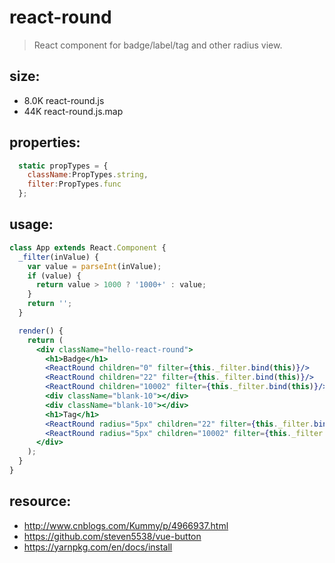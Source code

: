 # react-round
> React component for badge/label/tag and other radius view.

## size:
+ 8.0K	react-round.js
+ 44K	react-round.js.map

## properties:
```javascript
  static propTypes = {
    className:PropTypes.string,
    filter:PropTypes.func
  };
```

## usage:
```jsx
class App extends React.Component {
  _filter(inValue) {
    var value = parseInt(inValue);
    if (value) {
      return value > 1000 ? '1000+' : value;
    }
    return '';
  }

  render() {
    return (
      <div className="hello-react-round">
        <h1>Badge</h1>
        <ReactRound children="0" filter={this._filter.bind(this)}/>
        <ReactRound children="22" filter={this._filter.bind(this)}/>
        <ReactRound children="10002" filter={this._filter.bind(this)}/>
        <div className="blank-10"></div>
        <div className="blank-10"></div>
        <h1>Tag</h1>
        <ReactRound radius="5px" children="22" filter={this._filter.bind(this)}/>
        <ReactRound radius="5px" children="10002" filter={this._filter.bind(this)}/>
      </div>
    );
  }
}
```

## resource:
+ http://www.cnblogs.com/Kummy/p/4966937.html
+ https://github.com/steven5538/vue-button
+ https://yarnpkg.com/en/docs/install

